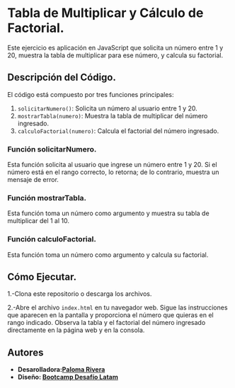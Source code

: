 # Tabla de Multiplicar y Cálculo de Factorial.

Este ejercicio es aplicación en JavaScript que solicita un número entre 1 y 20, muestra la tabla de multiplicar para ese número, y calcula su factorial.

## Descripción del Código.

El código está compuesto por tres funciones principales:

1. `solicitarNumero()`: Solicita un número al usuario entre 1 y 20.
2. `mostrarTabla(numero)`: Muestra la tabla de multiplicar del número ingresado.
3. `calculoFactorial(numero)`: Calcula el factorial del número ingresado.

### Función solicitarNumero.

Esta función solicita al usuario que ingrese un número entre 1 y 20. Si el número está en el rango correcto, lo retorna; de lo contrario, muestra un mensaje de error.

### Función mostrarTabla.
Esta función toma un número como argumento y muestra su tabla de multiplicar del 1 al 10.

### Función calculoFactorial.
Esta función toma un número como argumento y calcula su factorial.

## Cómo Ejecutar.
1.-Clona este repositorio o descarga los archivos.

2.-Abre el archivo `index.html` en tu navegador web.
Sigue las instrucciones que aparecen en la pantalla y proporciona el número que quieras en el rango indicado.
Observa la tabla y el factorial del número ingresado directamente en la página web y en la consola.

## Autores
- **Desarolladora:[Paloma Rivera](https://github.com/**SingularPigeon)**
- **Diseño: [Bootcamp Desafío Latam](desafiolatam.com)**